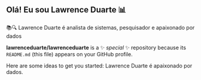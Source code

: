 ## Olá! Eu sou Lawrence Duarte 📊
📚🔍 Lawrence Duarte é analista de sistemas, pesquisador e apaixonado por dados

**lawrenceduarte/lawrenceduarte** is a ✨ _special_ ✨ repository because its `README.md` (this file) appears on your GitHub profile.

Here are some ideas to get you started:
Lawrence Duarte é apaixonado por dados. 

